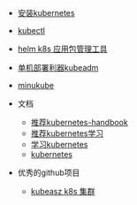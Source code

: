- [安装kubernetes](/develop/cloud/kubernetes/k8s-for-docker-desktop/README.md)
- [kubectl](/develop/cloud/kubernetes/wiki/kubectl/kubectl.md)
- [helm k8s 应用包管理工具](/develop/cloud/kubernetes/wiki/helm/helm)
- [单机部署利器kubeadm](/develop/cloud/kubernetes/wiki/kubeadm/kubeadm)
- [minukube](https://qii404.me/2018/01/06/minukube.html)

- 文档
  - [推荐kubernetes-handbook](https://jimmysong.io/kubernetes-handbook/concepts/concepts.html)
  - [推荐kubernetes学习](https://github.com/liguohua-bigdata/kubernets-learn)
  - [学习kubernetes](https://github.com/jolestar/kubernetes-complete-course)
  - [kubernetes](https://yeasy.gitbooks.io/docker_practice/kubernetes/)

- 优秀的github项目
  - [kubeasz k8s 集群](https://github.com/gjmzj/kubeasz)
